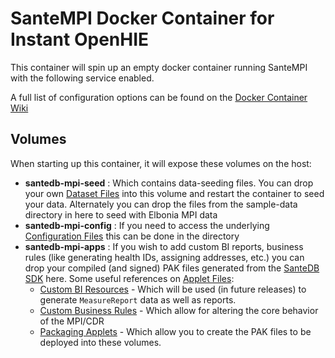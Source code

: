# SanteMPI Docker Container for Instant OpenHIE

This container will spin up an empty docker container running SanteMPI with the following service enabled. 

A full list of configuration options can be found on the [Docker Container Wiki](https://help.santesuite.org/santedb/installation/santedb-server/docker-containers/feature-configuration)

## Volumes

When starting up this container, it will expose these volumes on the host:

* **santedb-mpi-seed** : Which contains data-seeding files. You can drop your own [Dataset Files](https://help.santesuite.org/santedb/extending-santedb/applets/distributing-data) into this volume and restart the container to seed your data. Alternately you can drop the files from the sample-data directory in here to seed with Elbonia MPI data
* **santedb-mpi-config** : If you need to access the underlying [Configuration Files](https://help.santesuite.org/santedb/operations/host-administration/host-configuration-file) this can be done in the directory
* **santedb-mpi-apps** : If you wish to add custom BI reports, business rules (like generating health IDs, assigning addresses, etc.) you can drop your compiled (and signed) PAK files generated from the [SanteDB SDK](https://github.com/santedb/santedb-sdk) here. Some useful references on [Applet Files](https://help.santesuite.org/santedb/extending-santedb/applets):
   * [Custom BI Resources](https://help.santesuite.org/santedb/extending-santedb/applets/business-intelligence-bi-assets) - Which will be used (in future releases) to generate `MeasureReport` data as well as reports.
   * [Custom Business Rules](https://help.santesuite.org/santedb/extending-santedb/applets/business-rules) - Which allow for altering the core behavior of the MPI/CDR
   * [Packaging Applets](https://help.santesuite.org/santedb/extending-santedb/applets/packaging-applets) - Which allow you to create the PAK files to be deployed into these volumes.